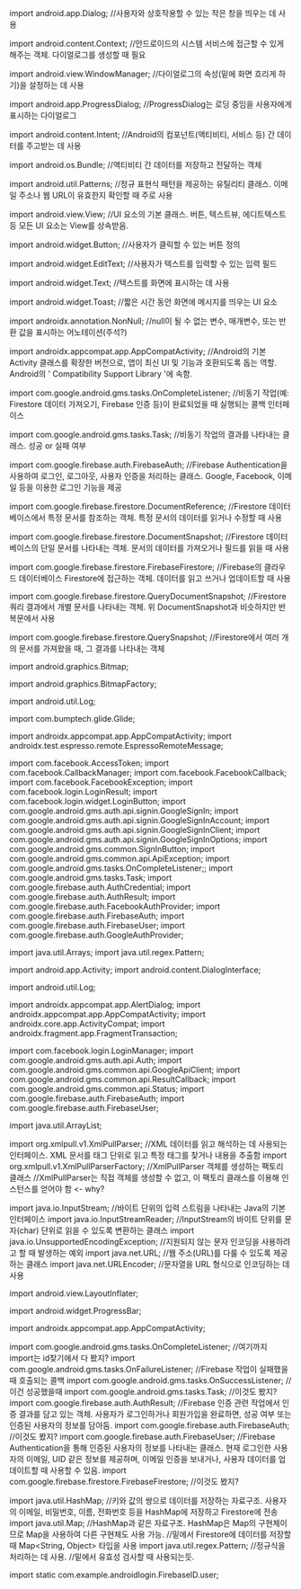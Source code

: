 import android.app.Dialog; //사용자와 상호작용할 수 있는 작은 창을 띄우는 데 사용

import android.content.Context; //안드로이드의 시스템 서비스에 접근할 수 있게 해주는 객체. 다이얼로그를 생성할 때 필요

import android.view.WindowManager; //다이얼로그의 속성(밑에 화면 흐리게 하기)을 설정하는 데 사용

import android.app.ProgressDialog; //ProgressDialog는 로딩 중임을 사용자에게 표시하는 다이얼로그

import android.content.Intent; //Android의 컴포넌트(액티비티, 서비스 등) 간 데이터를 주고받는 데 사용

import android.os.Bundle; //액티비티 간 데이터를 저장하고 전달하는 객체

import android.util.Patterns; //정규 표현식 패턴을 제공하는 유틸리티 클래스. 이메일 주소나 웹 URL이 유효한지 확인할 때 주로 사용

import android.view.View; //UI 요소의 기본 클래스. 버튼, 텍스트뷰, 에디트텍스트 등 모든 UI 요소는 View를 상속받음.

import android.widget.Button; //사용자가 클릭할 수 있는 버튼 정의

import android.widget.EditText; //사용자가 텍스트를 입력할 수 있는 입력 필드

import android.widget.Text; //텍스트를 화면에 표시하는 데 사용

import android.widget.Toast; //짧은 시간 동안 화면에 메시지를 띄우는 UI 요소

import androidx.annotation.NonNull; //null이 될 수 없는 변수, 매개변수, 또는 반환 값을 표시하는 어노테이션(주석?)

import androidx.appcompat.app.AppCompatActivity; //Android의 기본 Activity 클래스를 확장한 버전으로, 앱이 최신 UI 및 기능과 호환되도록 돕는 역할. Android의 ' Compatibility Support Library '에 속함.

import com.google.android.gms.tasks.OnCompleteListener; //비동기 작업(예: Firestore 데이터 가져오기, Firebase 인증 등)이 완료되었을 때 실행되는 콜백 인터페이스

import com.google.android.gms.tasks.Task; //비동기 작업의 결과를 나타내는 클래스. 성공 or 실패 여부

import com.google.firebase.auth.FirebaseAuth; //Firebase Authentication을 사용하여 로그인, 로그아웃, 사용자 인증을 처리하는 클래스. Google, Facebook, 이메일 등을 이용한 로그인 기능을 제공

import com.google.firebase.firestore.DocumentReference; //Firestore 데이터베이스에서 특정 문서를 참조하는 객체. 특정 문서의 데이터를 읽거나 수정할 때 사용

import com.google.firebase.firestore.DocumentSnapshot; //Firestore 데이터베이스의 단일 문서를 나타내는 객체. 문서의 데이터를 가져오거나 필드를 읽을 때 사용

import com.google.firebase.firestore.FirebaseFirestore; //Firebase의 클라우드 데이터베이스 Firestore에 접근하는 객체. 데이터를 읽고 쓰거나 업데이트할 때 사용

import com.google.firebase.firestore.QueryDocumentSnapshot; //Firestore 쿼리 결과에서 개별 문서를 나타내는 객체. 위 DocumentSnapshot과 비슷하지만 반복문에서 사용

import com.google.firebase.firestore.QuerySnapshot; //Firestore에서 여러 개의 문서를 가져왔을 때, 그 결과를 나타내는 객체

import android.graphics.Bitmap;

import android.graphics.BitmapFactory;

import android.util.Log;

import com.bumptech.glide.Glide;

import androidx.appcompat.app.AppCompatActivity;
import androidx.test.espresso.remote.EspressoRemoteMessage;

import com.facebook.AccessToken;
import com.facebook.CallbackManager;
import com.facebook.FacebookCallback;
import com.facebook.FacebookException;
import com.facebook.login.LoginResult;
import com.facebook.login.widget.LoginButton;
import com.google.android.gms.auth.api.signin.GoogleSignIn;
import com.google.android.gms.auth.api.signin.GoogleSignInAccount;
import com.google.android.gms.auth.api.signin.GoogleSignInClient;
import com.google.android.gms.auth.api.signin.GoogleSignInOptions;
import com.google.android.gms.common.SignInButton;
import com.google.android.gms.common.api.ApiException;
import com.google.android.gms.tasks.OnCompleteListener;;
import com.google.android.gms.tasks.Task;
import com.google.firebase.auth.AuthCredential;
import com.google.firebase.auth.AuthResult;
import com.google.firebase.auth.FacebookAuthProvider;
import com.google.firebase.auth.FirebaseAuth;
import com.google.firebase.auth.FirebaseUser;
import com.google.firebase.auth.GoogleAuthProvider;

import java.util.Arrays;
import java.util.regex.Pattern;

import android.app.Activity;
import android.content.DialogInterface;

import android.util.Log;

import androidx.appcompat.app.AlertDialog;
import androidx.appcompat.app.AppCompatActivity;
import androidx.core.app.ActivityCompat;
import androidx.fragment.app.FragmentTransaction;

import com.facebook.login.LoginManager;
import com.google.android.gms.auth.api.Auth;
import com.google.android.gms.common.api.GoogleApiClient;
import com.google.android.gms.common.api.ResultCallback;
import com.google.android.gms.common.api.Status;
import com.google.firebase.auth.FirebaseAuth;
import com.google.firebase.auth.FirebaseUser;

import java.util.ArrayList;

import org.xmlpull.v1.XmlPullParser; //XML 데이터를 읽고 해석하는 데 사용되는 인터페이스. XML 문서를 태그 단위로 읽고 특정 태그를 찾거나 내용을 추출함
import org.xmlpull.v1.XmlPullParserFactory; //XmlPullParser 객체를 생성하는 팩토리 클래스
//XmlPullParser는 직접 객체를 생성할 수 없고, 이 팩토리 클래스를 이용해 인스턴스를 얻어야 함 <- why?

import java.io.InputStream; //바이트 단위의 입력 스트림을 나타내는 Java의 기본 인터페이스
import java.io.InputStreamReader; //InputStream의 바이트 단위를 문자(char) 단위로 읽을 수 있도록 변환하는 클래스
import java.io.UnsupportedEncodingException; //지원되지 않는 문자 인코딩을 사용하려고 할 때 발생하는 예외
import java.net.URL; //웹 주소(URL)를 다룰 수 있도록 제공하는 클래스
import java.net.URLEncoder; //문자열을 URL 형식으로 인코딩하는 데 사용

import android.view.LayoutInflater;

import android.widget.ProgressBar;

import androidx.appcompat.app.AppCompatActivity; 

import com.google.android.gms.tasks.OnCompleteListener; //여기까지 import는 id찾기에서 다 봤지?
import com.google.android.gms.tasks.OnFailureListener; //Firebase 작업이 실패했을 때 호출되는 콜백
import com.google.android.gms.tasks.OnSuccessListener; //이건 성공했을때
import com.google.android.gms.tasks.Task; //이것도 봤지?
import com.google.firebase.auth.AuthResult; //Firebase 인증 관련 작업에서 인증 결과를 담고 있는 객체. 사용자가 로그인하거나 회원가입을 완료하면, 성공 여부 또는 인증된 사용자의 정보를 담아둠.
import com.google.firebase.auth.FirebaseAuth; //이것도 봤지?
import com.google.firebase.auth.FirebaseUser; //Firebase Authentication을 통해 인증된 사용자의 정보를 나타내는 클래스. 현재 로그인한 사용자의 이메일, UID 같은 정보를 제공하며, 이메일 인증을 보내거나, 사용자 데이터를 업데이트할 때 사용할 수 있음.
import com.google.firebase.firestore.FirebaseFirestore; //이것도 봤지?

import java.util.HashMap; //키와 값의 쌍으로 데이터를 저장하는 자료구조. 사용자의 이메일, 비밀번호, 이름, 전화번호 등을 HashMap에 저장하고 Firestore에 전송
import java.util.Map; //HashMap과 같은 자료구조. HashMap은 Map의 구현체이므로 Map을 사용하여 다른 구현체도 사용 가능. 
//밑에서 Firestore에 데이터를 저장할 때 Map<String, Object> 타입을 사용
import java.util.regex.Pattern; //정규식을 처리하는 데 사용.
//밑에서 유효성 검사할 때 사용되는듯.

import static com.example.androidlogin.FirebaseID.user;
